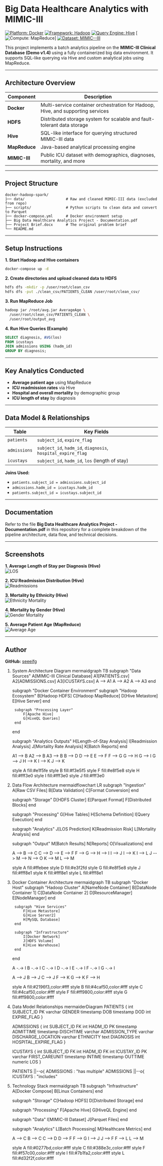 # Big Data Healthcare Analytics with MIMIC-III

[![Platform: Docker](https://img.shields.io/badge/Platform-Docker-2496ED?logo=docker&logoColor=white&style=flat-square)](https://www.docker.com/) 
[![Framework: Hadoop](https://img.shields.io/badge/Framework-Hadoop-66CC00?logo=apache&logoColor=white&style=flat-square)](https://hadoop.apache.org/)
[![Query Engine: Hive](https://img.shields.io/badge/Analytics-Hive-FDEE21?logo=apache-hive&logoColor=black&style=flat-square)](https://hive.apache.org/)
[![Compute: MapReduce](https://img.shields.io/badge/Compute-MapReduce-E34F26?style=flat-square)]
[![Dataset: MIMIC--III](https://img.shields.io/badge/Dataset-MIMIC--III-lightgrey?style=flat-square)](https://physionet.org/content/mimiciii-demo/1.4/)

This project implements a batch analytics pipeline on the **MIMIC-III Clinical Database (Demo v1.4)** using a fully containerized big data environment. It supports SQL-like querying via Hive and custom analytical jobs using MapReduce.

---

## Architecture Overview

| Component   | Description |
|------------|-------------|
| **Docker** | Multi-service container orchestration for Hadoop, Hive, and supporting services |
| **HDFS**   | Distributed storage system for scalable and fault-tolerant data storage |
| **Hive**   | SQL-like interface for querying structured MIMIC-III data |
| **MapReduce** | Java-based analytical processing engine |
| **MIMIC-III** | Public ICU dataset with demographics, diagnoses, mortality, and more |

---

## Project Structure

```
docker-hadoop-spark/
├── data/                   # Raw and cleaned MIMIC-III data (excluded from repo)
├── scripts/                # Python scripts to clean data and convert to Parquet
├── docker-compose.yml      # Docker environment setup
├── Big Data Healthcare Analytics Project - Documentation.pdf
├── Project Brief.docx      # The original problem brief
└── README.md
```

---

## Setup Instructions

**1. Start Hadoop and Hive containers**
```bash
docker-compose up -d
```

**2. Create directories and upload cleaned data to HDFS**
```bash
hdfs dfs -mkdir -p /user/root/clean_csv
hdfs dfs -put ./clean_csv/PATIENTS_CLEAN /user/root/clean_csv/
```

**3. Run MapReduce Job**
```bash
hadoop jar /root/avg.jar AverageAge \
  /user/root/clean_csv/PATIENTS_CLEAN \
  /user/root/output_avg
```

**4. Run Hive Queries (Example)**
```sql
SELECT diagnosis, AVG(los)
FROM icustays
JOIN admissions USING (hadm_id)
GROUP BY diagnosis;
```

---

## Key Analytics Conducted

- **Average patient age** using MapReduce  
- **ICU readmission rates** via Hive  
- **Hospital and overall mortality** by demographic group  
- **ICU length of stay** by diagnosis  

---

## Data Model & Relationships

| Table       | Key Fields |
|-------------|------------|
| `patients`  | `subject_id`, `expire_flag` |
| `admissions` | `subject_id`, `hadm_id`, `diagnosis`, `hospital_expire_flag` |
| `icustays`  | `subject_id`, `hadm_id`, `los` (length of stay) |

**Joins Used:**
- `patients.subject_id = admissions.subject_id`  
- `admissions.hadm_id = icustays.hadm_id`  
- `patients.subject_id = icustays.subject_id`  

---

## Documentation

Refer to the file **Big Data Healthcare Analytics Project - Documentation.pdf** in this repository for a complete breakdown of the pipeline architecture, data flow, and technical decisions.

---

## Screenshots

**1. Average Length of Stay per Diagnosis (Hive)**  
![LOS](https://github.com/user-attachments/assets/e385ef81-965f-40c4-b417-5c934ba58b89)

**2. ICU Readmission Distribution (Hive)**  
![Readmissions](https://github.com/user-attachments/assets/c5b02b05-ee6f-4c69-a864-ddf34cde8476)

**3. Mortality by Ethnicity (Hive)**  
![Ethnicity Mortality](https://github.com/user-attachments/assets/e5274175-6a8e-4746-8432-a60d620e17be)

**4. Mortality by Gender (Hive)**  
![Gender Mortality](https://github.com/user-attachments/assets/df0b077c-0552-4c78-8005-1652355cabfa)

**5. Average Patient Age (MapReduce)**  
![Average Age](https://github.com/user-attachments/assets/8a79a939-e468-42ce-8ee6-8c2b64cd2097)

---

## Author

**GitHub:** [seeeifg](https://github.com/seeeifg)

1. System Architecture Diagram
mermaidgraph TB
    subgraph "Data Sources"
        A[MIMIC-III Clinical Database]
        A1[PATIENTS.csv]
        A2[ADMISSIONS.csv] 
        A3[ICUSTAYS.csv]
        A --> A1
        A --> A2
        A --> A3
    end

    subgraph "Docker Container Environment"
        subgraph "Hadoop Ecosystem"
            B[Hadoop HDFS]
            C[Hadoop MapReduce]
            D[Hive Metastore]
            E[Hive Server]
        end
        
        subgraph "Processing Layer"
            F[Apache Hive]
            G[HiveQL Queries]
        end
    end

    subgraph "Analytics Outputs"
        H[Length-of-Stay Analysis]
        I[Readmission Analysis]
        J[Mortality Rate Analysis]
        K[Batch Reports]
    end

    A1 --> B
    A2 --> B
    A3 --> B
    B --> D
    D --> E
    E --> F
    F --> G
    G --> H
    G --> I
    G --> J
    H --> K
    I --> K
    J --> K

    style A fill:#e1f5fe
    style B fill:#f3e5f5
    style F fill:#e8f5e8
    style H fill:#fff3e0
    style I fill:#fff3e0
    style J fill:#fff3e0
2. Data Flow Architecture
mermaidflowchart LR
    subgraph "Ingestion"
        A[Raw CSV Files]
        B[Data Validation]
        C[Format Conversion]
    end
    
    subgraph "Storage"
        D[HDFS Cluster]
        E[Parquet Format]
        F[Distributed Blocks]
    end
    
    subgraph "Processing"
        G[Hive Tables]
        H[Schema Definition]
        I[Query Execution]
    end
    
    subgraph "Analytics"
        J[LOS Prediction]
        K[Readmission Risk]
        L[Mortality Analysis]
    end
    
    subgraph "Output"
        M[Batch Results]
        N[Reports]
        O[Visualizations]
    end

    A --> B --> C
    C --> D --> E --> F
    F --> G --> H --> I
    I --> J
    I --> K
    I --> L
    J --> M --> N --> O
    K --> M
    L --> M

    style A fill:#ffebee
    style D fill:#e3f2fd
    style G fill:#e8f5e8
    style J fill:#fff8e1
    style K fill:#fff8e1
    style L fill:#fff8e1
3. Docker Container Architecture
mermaidgraph TB
    subgraph "Docker Host"
        subgraph "Hadoop Cluster"
            A[NameNode Container]
            B[DataNode Container 1]
            C[DataNode Container 2]
            D[ResourceManager]
            E[NodeManager]
        end
        
        subgraph "Hive Services"
            F[Hive Metastore]
            G[Hive Server2]
            H[MySQL Database]
        end
        
        subgraph "Infrastructure"
            I[Docker Network]
            J[HDFS Volume]
            K[Hive Warehouse]
        end
    end

    A -.-> I
    B -.-> I
    C -.-> I
    D -.-> I
    E -.-> I
    F -.-> I
    G -.-> I

    A --> J
    B --> J
    C --> J
    F --> K
    G --> K
    F --> H

    style A fill:#2196f3,color:#fff
    style B fill:#4caf50,color:#fff
    style C fill:#4caf50,color:#fff
    style F fill:#ff9800,color:#fff
    style G fill:#ff9800,color:#fff
4. Data Model Relationships
mermaiderDiagram
    PATIENTS {
        int SUBJECT_ID PK
        varchar GENDER
        timestamp DOB
        timestamp DOD
        int EXPIRE_FLAG
    }
    
    ADMISSIONS {
        int SUBJECT_ID FK
        int HADM_ID PK
        timestamp ADMITTIME
        timestamp DISCHTIME
        varchar ADMISSION_TYPE
        varchar DISCHARGE_LOCATION
        varchar ETHNICITY
        text DIAGNOSIS
        int HOSPITAL_EXPIRE_FLAG
    }
    
    ICUSTAYS {
        int SUBJECT_ID FK
        int HADM_ID FK
        int ICUSTAY_ID PK
        varchar FIRST_CAREUNIT
        timestamp INTIME
        timestamp OUTTIME
        numeric LOS
    }

    PATIENTS ||--o{ ADMISSIONS : "has multiple"
    ADMISSIONS ||--o{ ICUSTAYS : "includes"
5. Technology Stack
mermaidgraph TB
    subgraph "Infrastructure"
        A[Docker Compose]
        B[Linux Containers]
    end
    
    subgraph "Storage"
        C[Hadoop HDFS]
        D[Distributed Storage]
    end
    
    subgraph "Processing"
        F[Apache Hive]
        G[HiveQL Engine]
    end
    
    subgraph "Data"
        I[MIMIC-III Dataset]
        J[Parquet Files]
    end
    
    subgraph "Analytics"
        L[Batch Processing]
        M[Healthcare Metrics]
    end

    A --> C
    B --> C
    C --> D
    D --> F
    F --> G
    I --> J
    J --> F
    F --> L
    L --> M

    style A fill:#0277bd,color:#fff
    style C fill:#388e3c,color:#fff
    style F fill:#f57c00,color:#fff
    style I fill:#7b1fa2,color:#fff
    style L fill:#d32f2f,color:#fff



